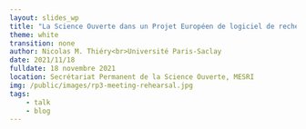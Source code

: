 ```yaml
---
layout: slides_wp
title: "La Science Ouverte dans un Projet Européen de logiciel de recherche?"
theme: white
transition: none
author: Nicolas M. Thiéry<br>Université Paris-Saclay
date: 2021/11/18
fulldate: 18 novembre 2021
location: Secrétariat Permanent de la Science Ouverte, MESRI
img: /public/images/rp3-meeting-rehearsal.jpg
tags:
    - talk
    - blog
---
```


<section data-markdown data-separator="^---\n" data-separator-vertical="^----\n">
<script type="text/template">

<!--
## La Science Ouverte dans un Projet Européen de logiciel de recherche?

Secrétariat Permanent de la Science Ouverte, MESRI  
18 novembre 2021


<img src="/public/images/rp3-meeting-rehearsal.jpg" align="right" width="55%"/>

Nicolas M. Thiéry<br>
LISN, Université Paris-Saclay
<br><br><br>
!-->

## La Science Ouverte dans un Projet Européen de logiciel de recherche?

1.  Contexte: logiciels métier pour la recherche (en mathématiques)

2.  OpenDreamKit?

3.  Données Ouvertes, Publications Ouvertes, Logiciels Libres

4.  Montage et gestion ouvert!

5.  Opinions

---

## Contexte: logiciels métier pour les mathématiques (pures)

<!-- +++ {"slideshow": {"slide_type": "fragment"}} !-->

- Pour quoi faire?
  - **Calculer**, **Tabuler**
  - **Explorer**, **découvrir** et **tester des conjectures**  
    ⇒ *Mathématiques Expérimentales*
  - **Enseigner**
  - (voire **Formaliser**, **Prouver**, hors champ pour aujourd'hui)

----

### 2000-2020: Évolution du paysage du calcul

- de **logiciels en silo** (Maple, Mathematica, Matlab, GAP, ...)

- vers un **écosystème d'écosystèmes libres**  
  avec de l'interopérabilité et des fondements communs  
  dont environnements interactifs Jupyter, langages (Julia, R, Python,
  C++, ...), bibliothèques (scipy, pandas, scikit-learn, ...)

- grâce au logiciel libre, à la science ouverte

----

### Exemple: SageMath (2005-)

- combinaison de centaines de bibliothèques libres  
  plus 1.5 million de lignes de Python/Cython
  
- modélisation de milliers de types d'objets mathématiques

<!-- +++ {"slideshow": {"slide_type": "fragment"}} !-->

- modèle de développement: **par les utilisateurs pour les utilisateurs**
  - des centaines de contributeurs dans le monde
  - mérites intrinsèques (co-construction)
  - adaptation aux (maigres) ressources disponibles
  - limites: travail de fond (maintenance, ingénierie)

---

## OpenDreamKit (2015-2019) #676541

<img src="/public/images/banner.png" align="right" width="55%" style="opacity:0.5;filter:alpha(opacity=40);"/>

<center>

  Open Digital Research Environment Toolkit<br>
  for the Advancement of Mathematics<br>
  [OpenDreamKit.org](OpenDreamKit.org)

</center>

**Consortium**: [15 sites, 50 participants](http://opendreamkit.org/partners)  
... avec la communauté internationale!

**Budget**: 7.6 M€

**Objectif**: soutenir l'écosystème des logiciels libres pour les **maths pure et applications**
- Ingénierie logicielle: portabilité, interoperabilité, distribution, HPC, ...
- Environnements interactifs basés sur Jupyter
- Animation de la communauté

**Programme**: [Horizon 2020](https://ec.europa.eu/programmes/horizon2020/), [European Research Infrastructures](https://ec.europa.eu/programmes/horizon2020/en/h2020-section/european-research-infrastructures-including-e-infrastructures)

**Appel à projet**: Environnements Virtuels de Recherche

---

## OpenDreamKit et Science Ouvertes

<!-- +++ {"slideshow": {"slide_type": "fragment"}} !-->

### OpenDreamKit et Publications Ouvertes (Trivial)

Longue tradition de publications libres en maths / info:
- Archives ouvertes: arxiv.org, ... (Green Open Access)
- Transition en cours de nombreuses revues (Diamond Open Access)

Question:
- Publication dans des revues en Gold Open Access?
  Finalement non: pas besoin

----

## OpenDreamKit et Logiciel Libre (Facile)

- ~~Réaliser un produit?~~
- Contribuer à un écosystème

Bénéfices:
- Construire sur les épaules des géants
- Travail collaboratif avec la communauté
- Pérennité

À noter:
- Existence de modèles économiques éprouvés
- Collaboration avec des PME: Logilab, QuantStack, CoCalc, ...
- Groupe Logiciel Libre du Pôle de Compétitivité Systematic

----

## OpenDreamKit et Données Libres

### Données en mathématiques?

- Résultats de calculs (parfois très lourds)
- Résultats de recherche:  
  Atlas des groupes simples: plusieurs décennies de travail par toute
  une communauté de chercheurs
- Données très riches, très structurées, très diverses
- Frontière données / calcul floue

<!-- +++ {"slideshow": {"slide_type": "fragment"}} !-->

### «Facile»

- Pas de problèmes éthiques
- Peu de données gigantesques
- Peu de problèmes de reproductibilité
- Tradition de partage dans la communauté
- Gestion de la propriété Intellectuelle
- Plan de Gestion des Données (Data Management Plan): Simple liste de jeux de données

<!-- +++ {"slideshow": {"slide_type": "fragment"}} !-->

### Difficile

- FAIR en pratique:  
  Findable, Accessible, Interoperable, Reusable
- Formation

----

## Une innovation: montage et gestion de projet ouverts

<!-- +++ {"slideshow": {"slide_type": "fragment"}} !-->

### Mobiliser la communauté et favoriser l'intelligence collective

- Invitation large à la participation à la définition du projet
- Écriture publique du projet
- Construction du bas vers le haut:
    - Analyser les besoins de la communauté  
      quelles tâches requièrent un gros investissement?
    - Chercher un appel à projet adéquat  
	  (Cellule Europe!!!)
    - Trouver une histoire sincère qui les lie tous  
      «a smart and creative interpretation of the call»

----

### Impliquer les participants

#### Développer une **vision partagée** du project

- Qui sommes nous?
- Quels sont nos objectifs?
- De quoi partons nous?
- Quelle est notre stratégie?
- Comment notre projet se positionne dans le paysage?
- Pour quoi sommes nous l'équipe rêvée pour la tâche?

<!-- +++ {"slideshow": {"slide_type": "fragment"}} !-->

#### Encourager

- À définir ensemble la vision du project
- À agir selon leurs convictions: c'est eux les experts!

<!-- +++ {"slideshow": {"slide_type": "fragment"}} !-->

#### Faciliter

- À quel stade en est la rédaction du projet?
- Que reste-t'il à faire?
- Comment peuvent-ils aider?
- **Outils collaboratifs**

<!-- +++ {"slideshow": {"slide_type": "fragment"}} !-->

#### Bienveillance, exigence et joie

<center>

**Sourire, courir devant, espérer ... et remercier**

[Quand cela fonctionne](https://www.youtube.com/watch?v=kM9zcfRtOqo)

</center>

----

## Montage et gestion ouverte du projet: une clé du succès

- Éthique et qualité  
  Expression sincère des besoins (propres / de la science)
- Esprit d'équipe et confiance réciproque
- Soutien de la communauté
- Simplicité, agilité, cohérence
- Fraîcheur et sincérité

<!-- +++ {"slideshow": {"slide_type": "fragment"}} !-->

**Distinction**: [Étoiles de l'Europe 2020](https://opendreamkit.org/2020/12/16/etoiles-de-l-europe/)

---

## Conclusions

<!-- +++ {"slideshow": {"slide_type": "fragment"}} !-->

### Science Ouverte dans un Projet Européen

- Choix éthique
- Choix pragmatique:  
  Ingrédient essentiel d'une collaboration large échelle

<!-- +++ {"slideshow": {"slide_type": "fragment"}} !-->

### Innovation: montage et gestion ouverte de projet

Un succès indubitable, dans un contexte particulier
- projet d'infrastructure de recherche
- des besoins à résoudre et non résoudre des problèmes

Généralisation?

- À essayer dans d'autres contextes!
- À encourager?  
  Critères d'évaluation des projets?
- Un objet de recherche en science ouverte?

Ref: [On OpenDreamKit's open and collaborative proposal writing](http://opendreamkit.org/2015/01/31/open-proposal-writing/)

----

## Infrastructure numérique pour la recherche

### Ressources matérielles

Mésocentres, super-calculateurs, grilles, cloud, ...

<!-- +++ {"slideshow": {"slide_type": "fragment"}} !-->

### Services numériques

Dont environnement virtuels (JupyterHub, Candyce, ...)

<!-- +++ {"slideshow": {"slide_type": "fragment"}} !-->

### Logiciels métiers
    
La couche la plus précieuse (opinion)

{% include vspace.html length="15%" %}

<!-- +++ {"slideshow": {"slide_type": "fragment"}} !-->

- **Préserver**:
  - Software Heritage, ...
- **Soutenir**:
  - Reconnaissance de l'implication des utilisateurs-dévelopeurs
  - Ingénieurs de Recherche
- **Financer**
  - La maintenance des communs et pas que le neuf et disruptif

<!-- +++ {"slideshow": {"slide_type": "fragment"}} !-->
{% include vspace.html length="15%" %}

#### Difficultés
- Limites du financement par projet
  - alternance d'orages et de traversées du désert
  - tension avec les carrières (notamment IR!)
  - épuisement des porteurs
- Verrouillage par des lobbies
  - plus d'ouverture dans le montage des projets et des appels à projets?
